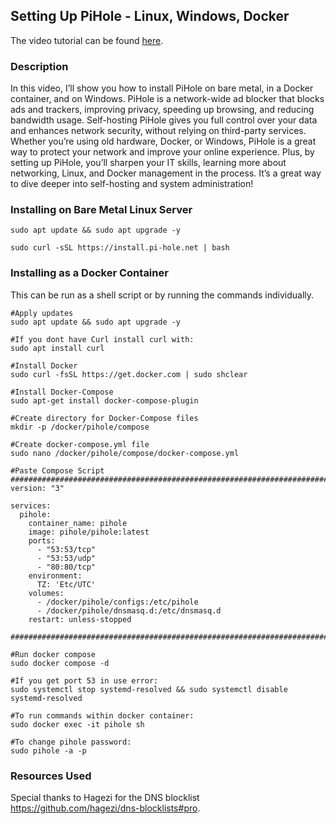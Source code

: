 ## Setting Up PiHole - Linux, Windows, Docker

The video tutorial can be found [here](https://www.youtube.com/watch?v=0QN1tkib8kk).
### Description

In this video, I’ll show you how to install PiHole on bare metal, in a Docker container, and on Windows. PiHole is a network-wide ad blocker that blocks ads and trackers, improving privacy, speeding up browsing, and reducing bandwidth usage. Self-hosting PiHole gives you full control over your data and enhances network security, without relying on third-party services. Whether you’re using old hardware, Docker, or Windows, PiHole is a great way to protect your network and improve your online experience. Plus, by setting up PiHole, you’ll sharpen your IT skills, learning more about networking, Linux, and Docker management in the process. It’s a great way to dive deeper into self-hosting and system administration!
### Installing on Bare Metal Linux Server

```
sudo apt update && sudo apt upgrade -y

sudo curl -sSL https://install.pi-hole.net | bash
```
### Installing as a Docker Container

This can be run as a shell script or by running the commands individually.

```
#Apply updates
sudo apt update && sudo apt upgrade -y

#If you dont have Curl install curl with:
sudo apt install curl

#Install Docker
sudo curl -fsSL https://get.docker.com | sudo shclear

#Install Docker-Compose
sudo apt-get install docker-compose-plugin

#Create directory for Docker-Compose files
mkdir -p /docker/pihole/compose

#Create docker-compose.yml file
sudo nano /docker/pihole/compose/docker-compose.yml

#Paste Compose Script
##################################################################################
version: "3"

services:
  pihole:
    container_name: pihole
    image: pihole/pihole:latest
    ports:
      - "53:53/tcp"
      - "53:53/udp"
      - "80:80/tcp"
    environment:
      TZ: 'Etc/UTC'
    volumes:
      - /docker/pihole/configs:/etc/pihole
      - /docker/pihole/dnsmasq.d:/etc/dnsmasq.d
    restart: unless-stopped

###################################################################################

#Run docker compose
sudo docker compose -d

#If you get port 53 in use error:
sudo systemctl stop systemd-resolved && sudo systemctl disable systemd-resolved

#To run commands within docker container:
sudo docker exec -it pihole sh

#To change pihole password:
sudo pihole -a -p

```

### Resources Used
Special thanks to Hagezi for the DNS blocklist https://github.com/hagezi/dns-blocklists#pro.

